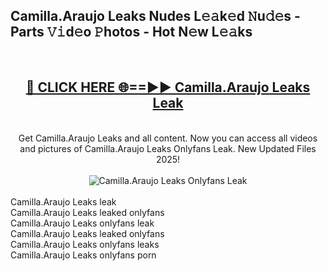 <h2>Camilla.Araujo Leaks Nudes L𝚎𝚊k𝚎d 𝙽u𝚍𝚎s - Parts 𝚅𝚒d𝚎o 𝙿hotos - Hot N𝚎w L𝚎𝚊ks</h2>
<br>
<div align="center">
<h2><a href="https://213.232.235.80/live/video.php?q=camilla.araujo-leaks" rel="nofollow">🔴 CLICK HERE 🌐==►► Camilla.Araujo Leaks Leak</a></h2>
<br>
Get Camilla.Araujo Leaks and all content. Now you can access all videos and pictures of Camilla.Araujo Leaks Onlyfans Leak. New Updated Files 2025!
<br>
<br>
<a href="https://213.232.235.80/live/video.php?q=camilla.araujo-leaks" rel="nofollow" data-target="animated-image.originalLink"><img src="https://i.imgur.com/1EjSzPs.png" alt="Camilla.Araujo Leaks Onlyfans Leak" style="max-width: 100%; display: inline-block;" data-target="animated-image.originalImage"></a>
</div>
<br>
Camilla.Araujo Leaks leak<br>
Camilla.Araujo Leaks leaked onlyfans<br>
Camilla.Araujo Leaks onlyfans leak<br>
Camilla.Araujo Leaks leaked onlyfans<br>
Camilla.Araujo Leaks onlyfans leaks<br>
Camilla.Araujo Leaks onlyfans porn
